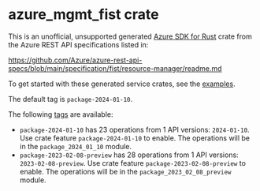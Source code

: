 # azure_mgmt_fist crate

This is an unofficial, unsupported generated [Azure SDK for Rust](https://github.com/Azure/azure-sdk-for-rust/tree/legacy) crate from the Azure REST API specifications listed in:

https://github.com/Azure/azure-rest-api-specs/blob/main/specification/fist/resource-manager/readme.md

To get started with these generated service crates, see the [examples](https://github.com/Azure/azure-sdk-for-rust/blob/legacy/services/README.md#examples).

The default tag is `package-2024-01-10`.

The following [tags](https://github.com/Azure/azure-sdk-for-rust/blob/legacy/services/tags.md) are available:

- `package-2024-01-10` has 23 operations from 1 API versions: `2024-01-10`. Use crate feature `package-2024-01-10` to enable. The operations will be in the `package_2024_01_10` module.
- `package-2023-02-08-preview` has 28 operations from 1 API versions: `2023-02-08-preview`. Use crate feature `package-2023-02-08-preview` to enable. The operations will be in the `package_2023_02_08_preview` module.